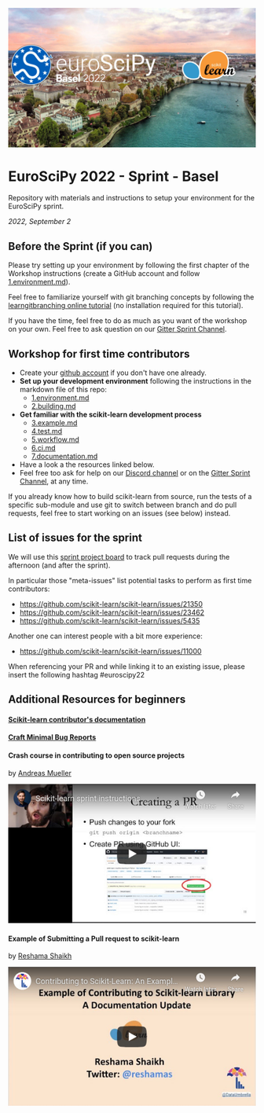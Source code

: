 [![Crash course in contributing to open source projects](images/EuroSciPydevsprint.jpg)](https://www.euroscipy.org/2022/sprint.html)

# EuroSciPy 2022 - Sprint - Basel
Repository with materials and instructions to setup your environment for the EuroSciPy sprint.

_2022, September 2_

## Before the Sprint (if you can)

Please try setting up your environment by following the first chapter of the
Workshop instructions (create a GitHub account and follow
[1.environment.md](1.environment.md)).

Feel free to familiarize yourself with git branching concepts by following the
[learngitbranching online tutorial](https://learngitbranching.js.org/) (no
installation required for this tutorial).

If you have the time, feel free to do as much as you want of the workshop on
your own. Feel free to ask question on our [Gitter Sprint Channel](https://gitter.im/scikit-learn/sprint).

## Workshop for first time contributors

- Create your [github account](https://github.com/join?ref_cta=Sign+up&ref_loc=header+logged+out&ref_page=%2F&source=header-home) 
if you don't have one already.
- **Set up your development environment** following the instructions in the markdown file of this repo:
  - [1.environment.md](1.environment.md)
  - [2.building.md](2.building.md)
- **Get familiar with the scikit-learn development process**
  - [3.example.md](3.example.md)
  - [4.test.md](4.test.md)
  - [5.workflow.md](5.workflow.md)
  - [6.ci.md](6.ci.md)
  - [7.documentation.md](7.documentation.md)
- Have a look a the resources linked below.
- Feel free too ask for help on our [Discord channel](https://discord.gg/D7k9Ez8u) or on the [Gitter Sprint Channel](https://gitter.im/scikit-learn/sprint), at any time.

If you already know how to build scikit-learn from source, run the tests of a
specific sub-module and use git to switch between branch and do pull requests,
feel free to start working on an issues (see below) instead.

## List of issues for the sprint

We will use this [sprint project board](https://github.com/orgs/scikit-learn-inria-fondation/projects/5) to
track pull requests during the afternoon (and after the sprint).

In particular those "meta-issues" list potential tasks to perform as first time contributors:

- https://github.com/scikit-learn/scikit-learn/issues/21350
- https://github.com/scikit-learn/scikit-learn/issues/23462
- https://github.com/scikit-learn/scikit-learn/issues/5435

Another one can interest people with a bit more experience:

- https://github.com/scikit-learn/scikit-learn/issues/11000

When referencing your PR and while linking it to an existing issue, please insert the following hashtag
#euroscipy22

## Additional Resources for beginners

#### [Scikit-learn contributor's documentation](https://scikit-learn.org/dev/developers/contributing.html)

#### [Craft Minimal Bug Reports](https://matthewrocklin.com/blog/work/2018/02/28/minimal-bug-reports)

#### Crash course in contributing to open source projects

by [Andreas Mueller](https://github.com/amueller)

[![Crash course in contributing to open source projects](images/amueller.jpg)](https://www.youtube.com/embed/5OL8XoMMOfA)

#### Example of Submitting a Pull request to scikit-learn

by [Reshama Shaikh](https://github.com/reshamas/)

[![Example of Submitting a Pull request to scikit-learn](images/reshamas.jpg)](https://www.youtube.com/embed/PU1WyDPGePI)
